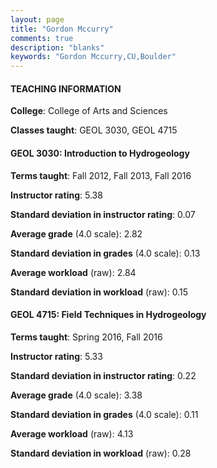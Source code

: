 ```yaml
---
layout: page
title: "Gordon Mccurry" 
comments: true
description: "blanks"
keywords: "Gordon Mccurry,CU,Boulder"
---
```

<head>
<script src="https://ajax.googleapis.com/ajax/libs/jquery/2.1.3/jquery.min.js"></script>
<script src="https://dl.dropboxusercontent.com/s/pc42nxpaw1ea4o9/highcharts.js?dl=0"></script>
<!-- <script src="../assets/js/highcharts.js"></script> -->
<style type="text/css">@font-face {
	font-family: "Bebas Neue";
	src: url(https://www.filehosting.org/file/details/544349/BebasNeue Regular.otf) format("opentype");
	}
	h1.Bebas { 
		font-family: "Bebas Neue", Verdana, Tahoma;
	}
</style>
</head>
	   
#### TEACHING INFORMATION

**College**: College of Arts and Sciences

**Classes taught**: GEOL 3030, GEOL 4715

#### GEOL 3030: Introduction to Hydrogeology

**Terms taught**: Fall 2012, Fall 2013, Fall 2016

**Instructor rating**: 5.38

**Standard deviation in instructor rating**: 0.07

**Average grade** (4.0 scale): 2.82

**Standard deviation in grades** (4.0 scale): 0.13

**Average workload** (raw): 2.84

**Standard deviation in workload** (raw): 0.15

#### GEOL 4715: Field Techniques in Hydrogeology

**Terms taught**: Spring 2016, Fall 2016

**Instructor rating**: 5.33

**Standard deviation in instructor rating**: 0.22

**Average grade** (4.0 scale): 3.38

**Standard deviation in grades** (4.0 scale): 0.11

**Average workload** (raw): 4.13

**Standard deviation in workload** (raw): 0.28

